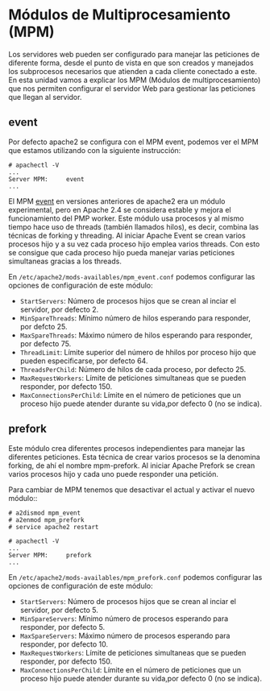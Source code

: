 # Módulos de Multiprocesamiento (MPM)

Los servidores web pueden ser configurado para manejar las peticiones de diferente forma, desde el punto de vista en que son creados y manejados los subprocesos necesarios que atienden a cada cliente conectado a este. En esta unidad vamos a explicar los MPM (Módulos de multiprocesamiento) que nos permiten configurar el servidor Web para gestionar las peticiones que llegan al servidor.

## event

Por defecto apache2 se configura con el MPM event, podemos ver el MPM que estamos utilizando con la siguiente instrucción:

	# apachectl -V
	...
	Server MPM:     event
	...

El MPM [event](https://httpd.apache.org/docs/2.4/mod/event.html) en versiones anteriores de apache2 era un módulo experimental, pero en Apache 2.4 se considera estable y mejora el funcionamiento del PMP worker. Este módulo usa procesos y al mismo tiempo hace uso de threads (también llamados hilos), es decir, combina las técnicas de forking y threading. Al iniciar Apache Event se crean varios procesos hijo y a su vez cada proceso hijo emplea varios threads. Con esto se consigue que cada proceso hijo pueda manejar varias peticiones simultaneas gracias a los threads. 

En `/etc/apache2/mods-availables/mpm_event.conf` podemos configurar las opciones de configuración de este módulo:

* `StartServers`: Número de procesos hijos que se crean al inciar el servidor, por defecto 2.
* `MinSpareThreads`: Mínimo número de hilos esperando para responder, por defcto 25.
* `MaxSpareThreads`: Máximo número de hilos esperando para responder, por defecto 75.
* `ThreadLimit`: Límite superior del número de hhilos por proceso hijo que pueden especificarse, por defecto 64.
* `ThreadsPerChild`: Número de hilos de cada proceso, por defecto 25.
* `MaxRequestWorkers`: Límite de peticiones simultaneas que se pueden responder, por defecto 150.
* `MaxConnectionsPerChild`: Límite  en  el  número  de  peticiones  que  un  proceso  hijo  puede  atender  durante  su  vida,por defecto 0 (no se indica).

## prefork

 Este módulo crea diferentes procesos independientes para manejar las diferentes peticiones. Esta técnica de crear varios procesos se la denomina forking, de ahí el nombre mpm-prefork. Al iniciar Apache Prefork se crean varios procesos hijo y cada uno puede responder una petición.

Para cambiar de MPM tenemos que desactivar el actual y activar el nuevo módulo::

	# a2dismod mpm_event
	# a2enmod mpm_prefork
	# service apache2 restart	

	# apachectl -V
	...
	Server MPM:     prefork
	...

En `/etc/apache2/mods-availables/mpm_prefork.conf` podemos configurar las opciones de configuración de este módulo:

* `StartServers`: Número de procesos hijos que se crean al inciar el servidor, por defecto 5.
* `MinSpareServers`: Mínimo número de procesos esperando para responder, por defecto 5.
* `MaxSpareServers`: Máximo número de procesos esperando para responder, por defecto 10.
* `MaxRequestWorkers`:  Límite de peticiones simultaneas que se pueden responder, por defecto 150.
* `MaxConnectionsPerChild`: Límite  en  el  número  de  peticiones  que  un  proceso  hijo  puede  atender  durante  su  vida,por defecto 0 (no se indica).
